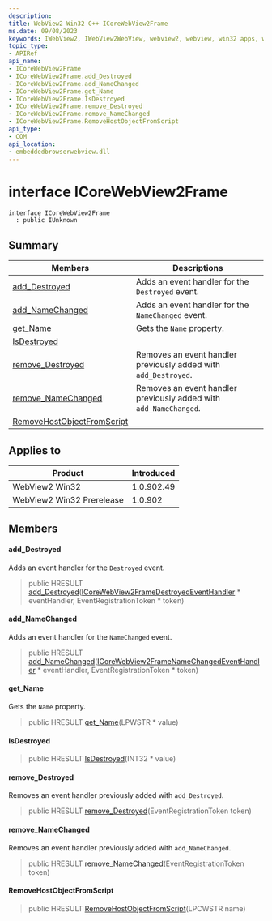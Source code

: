 ```yaml
---
description: 
title: WebView2 Win32 C++ ICoreWebView2Frame
ms.date: 09/08/2023
keywords: IWebView2, IWebView2WebView, webview2, webview, win32 apps, win32, edge, ICoreWebView2, ICoreWebView2Controller, browser control, edge html, ICoreWebView2Frame
topic_type: 
- APIRef
api_name:
- ICoreWebView2Frame
- ICoreWebView2Frame.add_Destroyed
- ICoreWebView2Frame.add_NameChanged
- ICoreWebView2Frame.get_Name
- ICoreWebView2Frame.IsDestroyed
- ICoreWebView2Frame.remove_Destroyed
- ICoreWebView2Frame.remove_NameChanged
- ICoreWebView2Frame.RemoveHostObjectFromScript
api_type:
- COM
api_location:
- embeddedbrowserwebview.dll
---
```


# interface ICoreWebView2Frame

```
interface ICoreWebView2Frame
  : public IUnknown
```

## Summary

 Members                        | Descriptions
--------------------------------|---------------------------------------------
[add_Destroyed](#add_destroyed) | Adds an event handler for the `Destroyed` event.
[add_NameChanged](#add_namechanged) | Adds an event handler for the `NameChanged` event.
[get_Name](#get_name) | Gets the `Name` property.
[IsDestroyed](#isdestroyed) | 
[remove_Destroyed](#remove_destroyed) | Removes an event handler previously added with `add_Destroyed`.
[remove_NameChanged](#remove_namechanged) | Removes an event handler previously added with `add_NameChanged`.
[RemoveHostObjectFromScript](#removehostobjectfromscript) | 

## Applies to

Product                         | Introduced
--------------------------------|---------------------------------------------
WebView2 Win32            |    1.0.902.49
WebView2 Win32 Prerelease |    1.0.902

## Members

#### add_Destroyed

Adds an event handler for the `Destroyed` event.

> public HRESULT [add_Destroyed](#add_destroyed)([ICoreWebView2FrameDestroyedEventHandler](icorewebview2framedestroyedeventhandler.md) * eventHandler, EventRegistrationToken * token)

#### add_NameChanged

Adds an event handler for the `NameChanged` event.

> public HRESULT [add_NameChanged](#add_namechanged)([ICoreWebView2FrameNameChangedEventHandler](icorewebview2framenamechangedeventhandler.md) * eventHandler, EventRegistrationToken * token)

#### get_Name

Gets the `Name` property.

> public HRESULT [get_Name](#get_name)(LPWSTR * value)

#### IsDestroyed

> public HRESULT [IsDestroyed](#isdestroyed)(INT32 * value)

#### remove_Destroyed

Removes an event handler previously added with `add_Destroyed`.

> public HRESULT [remove_Destroyed](#remove_destroyed)(EventRegistrationToken token)

#### remove_NameChanged

Removes an event handler previously added with `add_NameChanged`.

> public HRESULT [remove_NameChanged](#remove_namechanged)(EventRegistrationToken token)

#### RemoveHostObjectFromScript

> public HRESULT [RemoveHostObjectFromScript](#removehostobjectfromscript)(LPCWSTR name)

